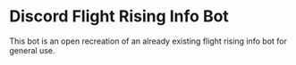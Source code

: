# Discord Flight Rising Info Bot

This bot is an open recreation of an already existing flight rising info bot for general use.
